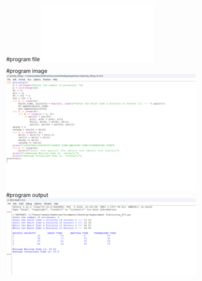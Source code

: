 #program file
![program file](priority_526.py)

#program image
![program image](priority_program.png)
#program output
![program output](priority_output.png.png)




